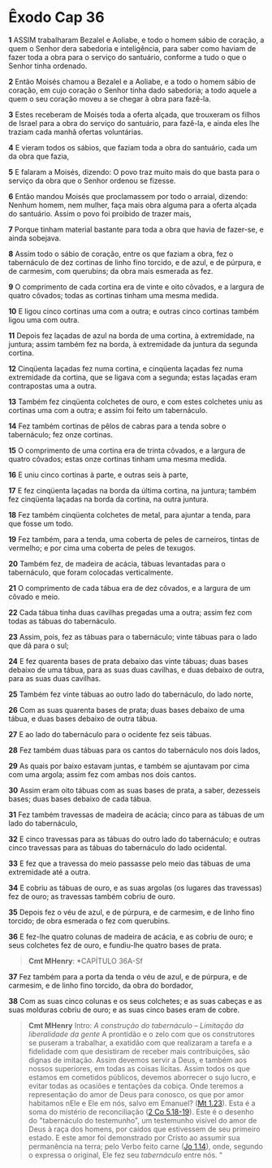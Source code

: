 # Êxodo Cap 36

**1** 	ASSIM trabalharam Bezalel e Aoliabe, e todo o homem sábio de coração, a quem o Senhor dera sabedoria e inteligência, para saber como haviam de fazer toda a obra para o serviço do santuário, conforme a tudo o que o Senhor tinha ordenado.

**2** 	Então Moisés chamou a Bezalel e a Aoliabe, e a todo o homem sábio de coração, em cujo coração o Senhor tinha dado sabedoria; a todo aquele a quem o seu coração moveu a se chegar à obra para fazê-la.

**3** 	Estes receberam de Moisés toda a oferta alçada, que trouxeram os filhos de Israel para a obra do serviço do santuário, para fazê-la, e ainda eles lhe traziam cada manhã ofertas voluntárias.

**4** 	E vieram todos os sábios, que faziam toda a obra do santuário, cada um da obra que fazia,

**5** 	E falaram a Moisés, dizendo: O povo traz muito mais do que basta para o serviço da obra que o Senhor ordenou se fizesse.

**6** 	Então mandou Moisés que proclamassem por todo o arraial, dizendo: Nenhum homem, nem mulher, faça mais obra alguma para a oferta alçada do santuário. Assim o povo foi proibido de trazer mais,

**7** 	Porque tinham material bastante para toda a obra que havia de fazer-se, e ainda sobejava.

**8** 	Assim todo o sábio de coração, entre os que faziam a obra, fez o tabernáculo de dez cortinas de linho fino torcido, e de azul, e de púrpura, e de carmesim, com querubins; da obra mais esmerada as fez.

**9** 	O comprimento de cada cortina era de vinte e oito côvados, e a largura de quatro côvados; todas as cortinas tinham uma mesma medida.

**10** 	E ligou cinco cortinas uma com a outra; e outras cinco cortinas também ligou uma com outra.

**11** 	Depois fez laçadas de azul na borda de uma cortina, à extremidade, na juntura; assim também fez na borda, à extremidade da juntura da segunda cortina.

**12** 	Cinqüenta laçadas fez numa cortina, e cinqüenta laçadas fez numa extremidade da cortina, que se ligava com a segunda; estas laçadas eram contrapostas uma a outra.

**13** 	Também fez cinqüenta colchetes de ouro, e com estes colchetes uniu as cortinas uma com a outra; e assim foi feito um tabernáculo.

**14** 	Fez também cortinas de pêlos de cabras para a tenda sobre o tabernáculo; fez onze cortinas.

**15** 	O comprimento de uma cortina era de trinta côvados, e a largura de quatro côvados; estas onze cortinas tinham uma mesma medida.

**16** 	E uniu cinco cortinas à parte, e outras seis à parte,

**17** 	E fez cinqüenta laçadas na borda da última cortina, na juntura; também fez cinqüenta laçadas na borda da cortina, na outra juntura.

**18** 	Fez também cinqüenta colchetes de metal, para ajuntar a tenda, para que fosse um todo.

**19** 	Fez também, para a tenda, uma coberta de peles de carneiros, tintas de vermelho; e por cima uma coberta de peles de texugos.

**20** 	Também fez, de madeira de acácia, tábuas levantadas para o tabernáculo, que foram colocadas verticalmente.

**21** 	O comprimento de cada tábua era de dez côvados, e a largura de um côvado e meio.

**22** 	Cada tábua tinha duas cavilhas pregadas uma a outra; assim fez com todas as tábuas do tabernáculo.

**23** 	Assim, pois, fez as tábuas para o tabernáculo; vinte tábuas para o lado que dá para o sul;

**24** 	E fez quarenta bases de prata debaixo das vinte tábuas; duas bases debaixo de uma tábua, para as suas duas cavilhas, e duas debaixo de outra, para as suas duas cavilhas.

**25** 	Também fez vinte tábuas ao outro lado do tabernáculo, do lado norte,

**26** 	Com as suas quarenta bases de prata; duas bases debaixo de uma tábua, e duas bases debaixo de outra tábua.

**27** 	E ao lado do tabernáculo para o ocidente fez seis tábuas.

**28** 	Fez também duas tábuas para os cantos do tabernáculo nos dois lados,

**29** 	As quais por baixo estavam juntas, e também se ajuntavam por cima com uma argola; assim fez com ambas nos dois cantos.

**30** 	Assim eram oito tábuas com as suas bases de prata, a saber, dezesseis bases; duas bases debaixo de cada tábua.

**31** 	Fez também travessas de madeira de acácia; cinco para as tábuas de um lado do tabernáculo,

**32** 	E cinco travessas para as tábuas do outro lado do tabernáculo; e outras cinco travessas para as tábuas do tabernáculo do lado ocidental.

**33** 	E fez que a travessa do meio passasse pelo meio das tábuas de uma extremidade até a outra.

**34** 	E cobriu as tábuas de ouro, e as suas argolas (os lugares das travessas) fez de ouro; as travessas também cobriu de ouro.

**35** 	Depois fez o véu de azul, e de púrpura, e de carmesim, e de linho fino torcido; de obra esmerada o fez com querubins.

**36** 	E fez-lhe quatro colunas de madeira de acácia, e as cobriu de ouro; e seus colchetes fez de ouro, e fundiu-lhe quatro bases de prata.

> **Cmt MHenry**: *CAPÍTULO 36A-Sf

**37** 	Fez também para a porta da tenda o véu de azul, e de púrpura, e de carmesim, e de linho fino torcido, da obra do bordador,

**38** 	Com as suas cinco colunas e os seus colchetes; e as suas cabeças e as suas molduras cobriu de ouro; e as suas cinco bases eram de cobre.


> **Cmt MHenry** Intro: *A construção do tabernáculo – Limitação da liberalidade da gente* A prontidão e o zelo com que os construtores se puseram a trabalhar, a exatidão com que realizaram a tarefa e a fidelidade com que desistiram de receber mais contribuições, são dignas de imitação. Assim devemos servir a Deus, e também aos nossos superiores, em todas as coisas lícitas. Assim todos os que estamos em cometidos públicos, devemos aborrecer o sujo lucro, e evitar todas as ocasiões e tentações da cobiça. Onde teremos a representação do amor de Deus para conosco, os que por amor habitamos nEle e Ele em nós, salvo em Emanuel? ([Mt 1.23](../40N-Mt/01.md#23)). Esta é a soma do mistério de reconciliação ([2 Co 5.18-19](../47N-2Co/05.md#18)). Este é o desenho do "tabernáculo do testemunho", um testemunho visível do amor de Deus à raça dos homens, por caídos que estivessem de seu primeiro estado. E este amor foi demonstrado por Cristo ao assumir sua permanência na terra; pelo Verbo feito carne ([Jo 1.14](../43N-Joa/01.md#14)), onde, segundo o expressa o original, Ele fez seu *tabernáculo* entre nós. "